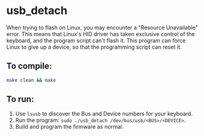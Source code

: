 # usb_detach

When trying to flash on Linux, you may encounter a "Resource Unavailable" error. This means that Linux's HID driver has taken exclusive control of the keyboard, and the program script can't flash it.
This program can force Linux to give up a device, so that the programming script can reset it.

## To compile:
```bash
make clean && make
```

## To run:
1. Use `lsusb` to discover the Bus and Device numbers for your keyboard.
2. Run the program: `sudo ./usb_detach /dev/bus/usb/<BUS>/<DEVICE>`.
3. Build and program the firmware as normal.
